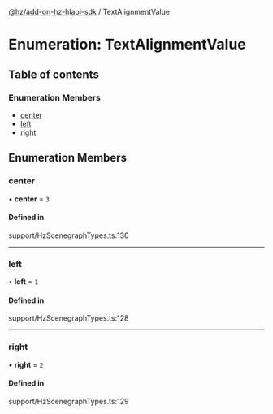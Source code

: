 [@hz/add-on-hz-hlapi-sdk](../overview.md) / TextAlignmentValue

# Enumeration: TextAlignmentValue

## Table of contents

### Enumeration Members

- [center](TextAlignmentValue.md#center)
- [left](TextAlignmentValue.md#left)
- [right](TextAlignmentValue.md#right)

## Enumeration Members

### <a id="center" name="center"></a> center

• **center** = ``3``

#### Defined in

support/HzScenegraphTypes.ts:130

___

### <a id="left" name="left"></a> left

• **left** = ``1``

#### Defined in

support/HzScenegraphTypes.ts:128

___

### <a id="right" name="right"></a> right

• **right** = ``2``

#### Defined in

support/HzScenegraphTypes.ts:129

